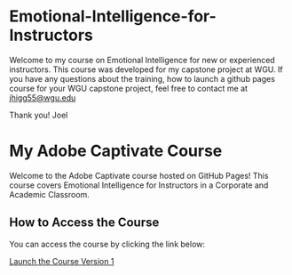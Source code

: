 # Emotional-Intelligence-for-Instructors
Welcome to my course on Emotional Intelligence for new or experienced instructors. This course was developed for my capstone project at WGU. 
If you have any questions about the training, how to launch a github pages course for your WGU capstone project, feel free to contact me at jhigg55@wgu.edu

Thank you!
Joel

# My Adobe Captivate Course

Welcome to the Adobe Captivate course hosted on GitHub Pages! This course covers Emotional Intelligence for Instructors in a Corporate and Academic Classroom.

## How to Access the Course

You can access the course by clicking the link below:

[Launch the Course Version 1](https://jhigg55.github.io/Emotional-Intelligence-for-Instructors/index.html)
